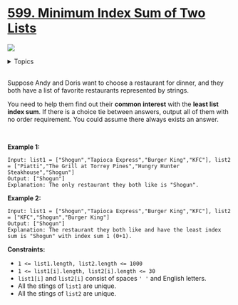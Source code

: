 # [599. Minimum Index Sum of Two Lists](https://leetcode-cn.com/problems/minimum-index-sum-of-two-lists/)

![](https://img.shields.io/badge/Difficulty-Easy-green.svg)

<details>
<summary>Topics</summary>

* [`Array`](https://leetcode.com/tag/array/)
* [`String`](https://leetcode.com/tag/string/)
* [`Hash Table`](https://leetcode.com/tag/hash-table/)

</details>
<br />

Suppose Andy and Doris want to choose a restaurant for dinner, and they both have a list of favorite restaurants represented by strings.

You need to help them find out their **common interest** with the **least list index sum**. If there is a choice tie between answers, output all of them with no order requirement. You could assume there always exists an answer.

 

**Example 1:**

```
Input: list1 = ["Shogun","Tapioca Express","Burger King","KFC"], list2 = ["Piatti","The Grill at Torrey Pines","Hungry Hunter Steakhouse","Shogun"]
Output: ["Shogun"]
Explanation: The only restaurant they both like is "Shogun".
```

**Example 2:**

```
Input: list1 = ["Shogun","Tapioca Express","Burger King","KFC"], list2 = ["KFC","Shogun","Burger King"]
Output: ["Shogun"]
Explanation: The restaurant they both like and have the least index sum is "Shogun" with index sum 1 (0+1).
```

**Constraints:**

 + `1 <= list1.length, list2.length <= 1000`
 + `1 <= list1[i].length, list2[i].length <= 30`
 + `list1[i]` and `list2[i]` consist of spaces `' '` and English letters.
 + All the stings of `list1` are unique.
 + All the stings of `list2` are unique.
